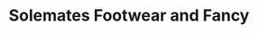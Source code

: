 ---
title: "Solemates Footwear and Fancy"
url: /kottarakkara/solemates-footwear-and-fancy/
shop: Schuhe
---